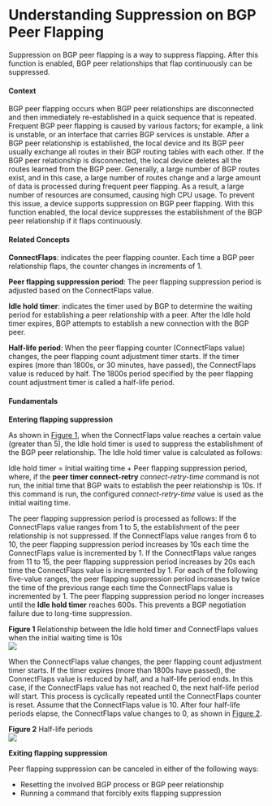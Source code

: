 Understanding Suppression on BGP Peer Flapping
==============================================

Suppression on BGP peer flapping is a way to suppress flapping. After this function is enabled, BGP peer relationships that flap continuously can be suppressed.

#### Context

BGP peer flapping occurs when BGP peer relationships are disconnected and then immediately re-established in a quick sequence that is repeated. Frequent BGP peer flapping is caused by various factors; for example, a link is unstable, or an interface that carries BGP services is unstable. After a BGP peer relationship is established, the local device and its BGP peer usually exchange all routes in their BGP routing tables with each other. If the BGP peer relationship is disconnected, the local device deletes all the routes learned from the BGP peer. Generally, a large number of BGP routes exist, and in this case, a large number of routes change and a large amount of data is processed during frequent peer flapping. As a result, a large number of resources are consumed, causing high CPU usage. To prevent this issue, a device supports suppression on BGP peer flapping. With this function enabled, the local device suppresses the establishment of the BGP peer relationship if it flaps continuously.


#### Related Concepts

**ConnectFlaps**: indicates the peer flapping counter. Each time a BGP peer relationship flaps, the counter changes in increments of 1.

**Peer flapping suppression period**: The peer flapping suppression period is adjusted based on the ConnectFlaps value.

**Idle hold timer**: indicates the timer used by BGP to determine the waiting period for establishing a peer relationship with a peer. After the Idle hold timer expires, BGP attempts to establish a new connection with the BGP peer.

**Half-life period**: When the peer flapping counter (ConnectFlaps value) changes, the peer flapping count adjustment timer starts. If the timer expires (more than 1800s, or 30 minutes, have passed), the ConnectFlaps value is reduced by half. The 1800s period specified by the peer flapping count adjustment timer is called a half-life period.


#### Fundamentals

**Entering flapping suppression**

As shown in [Figure 1](#EN-US_CONCEPT_0000001130624096__fig10981182217552), when the ConnectFlaps value reaches a certain value (greater than 5), the Idle hold timer is used to suppress the establishment of the BGP peer relationship. The Idle hold timer value is calculated as follows:

Idle hold timer = Initial waiting time + Peer flapping suppression period, where, if the **peer timer connect-retry** *connect-retry-time* command is not run, the initial time that BGP waits to establish the peer relationship is 10s. If this command is run, the configured *connect-retry-time* value is used as the initial waiting time.

The peer flapping suppression period is processed as follows: If the ConnectFlaps value ranges from 1 to 5, the establishment of the peer relationship is not suppressed. If the ConnectFlaps value ranges from 6 to 10, the peer flapping suppression period increases by 10s each time the ConnectFlaps value is incremented by 1. If the ConnectFlaps value ranges from 11 to 15, the peer flapping suppression period increases by 20s each time the ConnectFlaps value is incremented by 1. For each of the following five-value ranges, the peer flapping suppression period increases by twice the time of the previous range each time the ConnectFlaps value is incremented by 1. The peer flapping suppression period no longer increases until the **Idle hold timer** reaches 600s. This prevents a BGP negotiation failure due to long-time suppression.

**Figure 1** Relationship between the Idle hold timer and ConnectFlaps values when the initial waiting time is 10s  
![](figure/en-us_image_0000001176663713.png)

When the ConnectFlaps value changes, the peer flapping count adjustment timer starts. If the timer expires (more than 1800s have passed), the ConnectFlaps value is reduced by half, and a half-life period ends. In this case, if the ConnectFlaps value has not reached 0, the next half-life period will start. This process is cyclically repeated until the ConnectFlaps counter is reset. Assume that the ConnectFlaps value is 10. After four half-life periods elapse, the ConnectFlaps value changes to 0, as shown in [Figure 2](#EN-US_CONCEPT_0000001130624096__fig1041161345315).

**Figure 2** Half-life periods  
![](figure/en-us_image_0000001176663715.png)

**Exiting flapping suppression**

Peer flapping suppression can be canceled in either of the following ways:

* Resetting the involved BGP process or BGP peer relationship
* Running a command that forcibly exits flapping suppression
